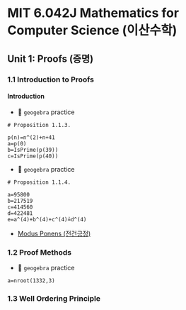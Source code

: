 # MIT 6.042J Mathematics for Computer Science (이산수학)

## Unit 1: Proofs (증명)

### 1.1 Introduction to Proofs

#### Introduction

- 🎯 `geogebra` practice
```
# Proposition 1.1.3.

p(n)=n^(2)+n+41
a=p(0)
b=IsPrime(p(39))
c=IsPrime(p(40))
```
- 🎯 `geogebra` practice
```
# Proposition 1.1.4.

a=95800
b=217519
c=414560
d=422481
e=a^(4)+b^(4)+c^(4)≟d^(4)
```

- [Modus Ponens (전건긍정)](https://ko.wikipedia.org/wiki/%EC%A0%84%EA%B1%B4_%EA%B8%8D%EC%A0%95)




### 1.2 Proof Methods 

- 🎯 `geogebra` practice
```
a=nroot(1332,3)
```





### 1.3 Well Ordering Principle







